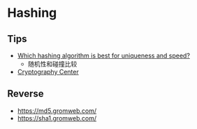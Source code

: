 # Hashing

## Tips
* [Which hashing algorithm is best for uniqueness and speed?](http://softwareengineering.stackexchange.com/questions/49550)
  * 随机性和碰撞比较
* [Cryptography Center](https://cryptography.cc/)

## Reverse
* https://md5.gromweb.com/
* https://sha1.gromweb.com/
